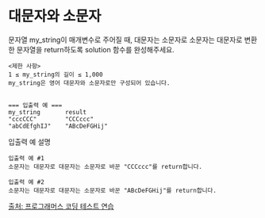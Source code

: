 # 대문자와 소문자 

<p>
문자열 my_string이 매개변수로 주어질 때, 대문자는 소문자로 소문자는 대문자로 변환한 문자열을 return하도록 solution 함수를 완성해주세요.
</p>

```
<제한 사항>
1 ≤ my_string의 길이 ≤ 1,000
my_string은 영어 대문자와 소문자로만 구성되어 있습니다.


=== 입출력 예 ===
my_string	    result
"cccCCC"	    "CCCccc"
"abCdEfghIJ"	"ABcDeFGHij"
```

<p>입출력 예 설명</p>

```
입출력 예 #1
소문자는 대문자로 대문자는 소문자로 바꾼 "CCCccc"를 return합니다.

입출력 예 #2
소문자는 대문자로 대문자는 소문자로 바꾼 "ABcDeFGHij"를 return합니다.
```

<a href="https://school.programmers.co.kr/learn/challenges/beginner?order=acceptance_desc&languages=python">출처: 프로그래머스 코딩 테스트 연습</a>
